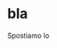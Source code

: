 # bla


Spostiamo lo <style> inline sul layer prima sul file assets/stylesheets/application.

Questo è un passaggio temporaneo che influenza tutta l'applicazione e non è la soluzione più pulita e più elegante.

Spostiamo poi il codice su un file esterno e lo puntiamo prima da assets/stylesheets/application. E questo, più da un punto di vista didattico perché molti tutorial puntano stili su file esterno da application.

Infine sganciamo il file esterno da assets/stylesheets/application e lo leghiamo direttamente sul layer bs_demo facendo una nuova chiamata nell'<head>




> Attenzione! usando l'asset pipeline dopo ogni modifica **dobbiamo** eseguire il *precompile* (`rails assets:precompile`)

```bash
$ rails assets:precompile
```





## Usiamo uno stile per visualizzare la griglia di bootstrap

Al fine di comprendere meglio come funzionano le griglie aggiungiamo uno stile di debug che ne evidenzi la struttura.

Potremmo creare un file "".../app/javascript/stylesheets/debug_bootstrap_grid.scss" ed aggiungerlo a ".../app/javascript/stylesheets/application.scss" con il comando "@import "./debug_bootstrap_grid";" ma essendo il codice di stile una sola semplice riga è più semplice inserirla direttamente in "application.scss".

{id: "01-21-03_01", caption: ".../app/javascript/stylesheets/application.scss -- codice 07", format: JavaScript, line-numbers: true, number-from: 1}
```
// highlight bootstrap grid for Debug
.row > div { min-height:100px; border:1px solid red;}
```

[tutto il codice](#01-21-03_01all)



